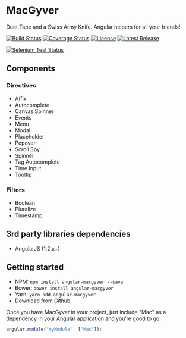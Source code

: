 # MacGyver

Duct Tape and a Swiss Army Knife. Angular helpers for all your friends!

[![Build Status](http://img.shields.io/travis/angular-macgyver/MacGyver/master.svg?style=flat-square)](https://travis-ci.org/angular-macgyver/MacGyver)
[![Coverage Status](https://img.shields.io/coveralls/angular-macgyver/MacGyver/master.svg?style=flat-square)](https://coveralls.io/r/angular-macgyver/MacGyver?branch=master)
[![License](http://img.shields.io/badge/license-MIT-green.svg?style=flat-square)](https://github.com/angular-macgyver/MacGyver/blob/master/LICENSE)
[![Latest Release](http://img.shields.io/github/release/angular-macgyver/MacGyver.svg?style=flat-square)](https://github.com/angular-macgyver/MacGyver/releases/latest)

[![Selenium Test Status](https://saucelabs.com/browser-matrix/macgyver-ci.svg)](https://saucelabs.com/u/macgyver-ci)

## Components ##

### Directives ###
 - Affix
 - Autocomplete
 - Canvas Spinner
 - Events
 - Menu
 - Modal
 - Placeholder
 - Popover
 - Scroll Spy
 - Spinner
 - Tag Autocomplete
 - Time Input
 - Tooltip

### Filters ###
 - Boolean
 - Pluralize
 - Timestamp

## 3rd party libraries dependencies ##
 - AngularJS (1.2.x+)

## Getting started
- NPM: `npm install angular-macgyver --save`
- Bower: `bower install angular-macgyver`
- Yarn: `yarn add angular-macgyver`
- Download from [Github](https://github.com/angular-macgyver/MacGyver/archive/master.zip)

Once you have MacGyver in your project, just include "Mac" as a dependency in your Angular application and you’re good to go.

```javascript
angular.module("myModule", ["Mac"]);
```
